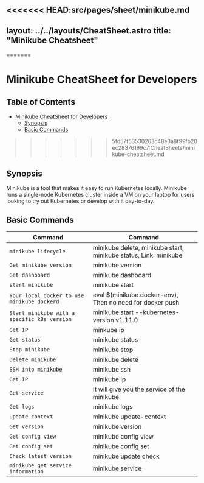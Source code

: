 <<<<<<< HEAD:src/pages/sheet/minikube.md
---
layout: ../../layouts/CheatSheet.astro
title: "Minikube Cheatsheet"
---
=======
# Minikube CheatSheet for Developers

## Table of Contents

- [Minikube CheatSheet for Developers](#minukube-cheatsheet-for-developers)
  - [Synopsis](#synopsis)
  - [Basic Commands](#basic-commands)
>>>>>>> 5fd57f53530263c48e3a8f99fb20ec28376199c7:CheatSheets/minikube-cheatsheet.md

## Synopsis

Minikube is a tool that makes it easy to run Kubernetes locally.
Minikube runs a single-node Kubernetes cluster inside a VM on your laptop for users looking to try out Kubernetes or develop with it day-to-day.



## Basic Commands

| Command                                      | Command                                                          |
| -------------------------------------------- | ---------------------------------------------------------------- |
| `minikube lifecycle`                         | minikube delete, minikube start, minikube status, Link: minikube |
| `Get minikube version`                       | minikube version                                                 |
| `Get dashboard`                              | minikube dashboard                                               |
| `start minikube`                             | minikube start                                                   |
| `Your local docker to use minikube dockerd`  | eval $(minikube docker-env), Then no need for docker push        |
| `Start minikube with a specific k8s version` | minikube start --kubernetes-version v1.11.0                      |
| `Get IP`                                     | minkube ip                                                       |
| `Get status`                                 | minikube status                                                  |
| `Stop minikube`                              | minikube stop                                                    |
| `Delete minikube`                            | minikube delete                                                  |
| `SSH into minikube`                          | minikube ssh                                                     |
| `Get IP`                                     | minikube ip                                                      |
| `Get service`                                | It will give you the service of the minikube                     |
| `Get logs`                                   | minikube logs                                                    |
| `Update context`                             | minikube update-context                                          |
| `Get version`                                | minikube version                                                 |
| `Get config view`                            | minikube config view                                             |
| `Get config set`                             | minikube config set                                              |
| `Check latest version`                       | minikube update check                                            |
| `minikube get service information`           | minikube service <srv-name>                                      |
 


